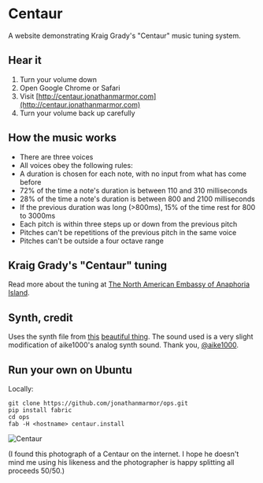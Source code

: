 # Centaur

A website demonstrating Kraig Grady's "Centaur" music tuning system.

## Hear it
1. Turn your volume down
1. Open Google Chrome or Safari
1. Visit [http://centaur.jonathanmarmor.com](http://centaur.jonathanmarmor.com)
1. Turn your volume back up carefully

## How the music works
- There are three voices
- All voices obey the following rules:
- A duration is chosen for each note, with no input from what has come before
- 72% of the time a note's duration is between 110 and 310 milliseconds
- 28% of the time a note's duration is between 800 and 2100 milliseconds
- If the previous duration was long (>800ms), 15% of the time rest for 800 to 3000ms
- Each pitch is within three steps up or down from the previous pitch
- Pitches can't be repetitions of the previous pitch in the same voice
- Pitches can't be outside a four octave range

## Kraig Grady's "Centaur" tuning

Read more about the tuning at [The North American Embassy of Anaphoria Island](http://anaphoria.com/centaur.html).

## Synth, credit

Uses the synth file from [this](https://github.com/aike/webaudiosynth) [beautiful thing](http://aikelab.net/websynth/). The sound used is a very slight modification of aike1000's analog synth sound.  Thank you, [@aike1000](https://twitter.com/aike1000).

## Run your own on Ubuntu

Locally:

    git clone https://github.com/jonathanmarmor/ops.git
    pip install fabric
    cd ops
    fab -H <hostname> centaur.install

![Centaur](http://images.epilogue.net/users/jerry/centaur.jpg)

(I found this photograph of a Centaur on the internet. I hope he doesn't mind me using his likeness and the photographer is happy splitting all proceeds 50/50.)
